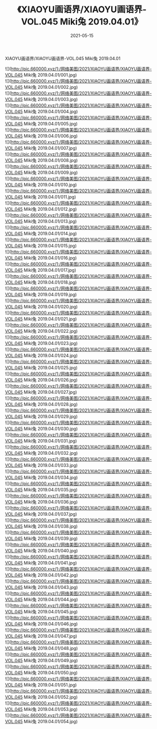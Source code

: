 ﻿---
layout: post
title:  《XIAOYU画语界/XIAOYU画语界-VOL.045 Miki兔 2019.04.01》
date:   2021-05-15
img: http://pic.660000.xyz/1:/网络美图/2021/XIAOYU画语界/XIAOYU画语界-VOL.045 Miki兔 2019.04.01/000.jpg
categories: [美女, 清纯, 唯美]
---

XIAOYU画语界/XIAOYU画语界-VOL.045 Miki兔 2019.04.01

 ![](http://pic.660000.xyz/1:/网络美图/2021/XIAOYU画语界/XIAOYU画语界-VOL.045 Miki兔 2019.04.01/001.jpg) <br>![](http://pic.660000.xyz/1:/网络美图/2021/XIAOYU画语界/XIAOYU画语界-VOL.045 Miki兔 2019.04.01/002.jpg) <br>![](http://pic.660000.xyz/1:/网络美图/2021/XIAOYU画语界/XIAOYU画语界-VOL.045 Miki兔 2019.04.01/003.jpg) <br>![](http://pic.660000.xyz/1:/网络美图/2021/XIAOYU画语界/XIAOYU画语界-VOL.045 Miki兔 2019.04.01/004.jpg) <br>![](http://pic.660000.xyz/1:/网络美图/2021/XIAOYU画语界/XIAOYU画语界-VOL.045 Miki兔 2019.04.01/005.jpg) <br>![](http://pic.660000.xyz/1:/网络美图/2021/XIAOYU画语界/XIAOYU画语界-VOL.045 Miki兔 2019.04.01/006.jpg) <br>![](http://pic.660000.xyz/1:/网络美图/2021/XIAOYU画语界/XIAOYU画语界-VOL.045 Miki兔 2019.04.01/007.jpg) <br>![](http://pic.660000.xyz/1:/网络美图/2021/XIAOYU画语界/XIAOYU画语界-VOL.045 Miki兔 2019.04.01/008.jpg) <br>![](http://pic.660000.xyz/1:/网络美图/2021/XIAOYU画语界/XIAOYU画语界-VOL.045 Miki兔 2019.04.01/009.jpg) <br>![](http://pic.660000.xyz/1:/网络美图/2021/XIAOYU画语界/XIAOYU画语界-VOL.045 Miki兔 2019.04.01/010.jpg) <br>![](http://pic.660000.xyz/1:/网络美图/2021/XIAOYU画语界/XIAOYU画语界-VOL.045 Miki兔 2019.04.01/011.jpg) <br>![](http://pic.660000.xyz/1:/网络美图/2021/XIAOYU画语界/XIAOYU画语界-VOL.045 Miki兔 2019.04.01/012.jpg) <br>![](http://pic.660000.xyz/1:/网络美图/2021/XIAOYU画语界/XIAOYU画语界-VOL.045 Miki兔 2019.04.01/013.jpg) <br>![](http://pic.660000.xyz/1:/网络美图/2021/XIAOYU画语界/XIAOYU画语界-VOL.045 Miki兔 2019.04.01/014.jpg) <br>![](http://pic.660000.xyz/1:/网络美图/2021/XIAOYU画语界/XIAOYU画语界-VOL.045 Miki兔 2019.04.01/015.jpg) <br>![](http://pic.660000.xyz/1:/网络美图/2021/XIAOYU画语界/XIAOYU画语界-VOL.045 Miki兔 2019.04.01/016.jpg) <br>![](http://pic.660000.xyz/1:/网络美图/2021/XIAOYU画语界/XIAOYU画语界-VOL.045 Miki兔 2019.04.01/017.jpg) <br>![](http://pic.660000.xyz/1:/网络美图/2021/XIAOYU画语界/XIAOYU画语界-VOL.045 Miki兔 2019.04.01/018.jpg) <br>![](http://pic.660000.xyz/1:/网络美图/2021/XIAOYU画语界/XIAOYU画语界-VOL.045 Miki兔 2019.04.01/019.jpg) <br>![](http://pic.660000.xyz/1:/网络美图/2021/XIAOYU画语界/XIAOYU画语界-VOL.045 Miki兔 2019.04.01/020.jpg) <br>![](http://pic.660000.xyz/1:/网络美图/2021/XIAOYU画语界/XIAOYU画语界-VOL.045 Miki兔 2019.04.01/021.jpg) <br>![](http://pic.660000.xyz/1:/网络美图/2021/XIAOYU画语界/XIAOYU画语界-VOL.045 Miki兔 2019.04.01/022.jpg) <br>![](http://pic.660000.xyz/1:/网络美图/2021/XIAOYU画语界/XIAOYU画语界-VOL.045 Miki兔 2019.04.01/023.jpg) <br>![](http://pic.660000.xyz/1:/网络美图/2021/XIAOYU画语界/XIAOYU画语界-VOL.045 Miki兔 2019.04.01/024.jpg) <br>![](http://pic.660000.xyz/1:/网络美图/2021/XIAOYU画语界/XIAOYU画语界-VOL.045 Miki兔 2019.04.01/025.jpg) <br>![](http://pic.660000.xyz/1:/网络美图/2021/XIAOYU画语界/XIAOYU画语界-VOL.045 Miki兔 2019.04.01/026.jpg) <br>![](http://pic.660000.xyz/1:/网络美图/2021/XIAOYU画语界/XIAOYU画语界-VOL.045 Miki兔 2019.04.01/027.jpg) <br>![](http://pic.660000.xyz/1:/网络美图/2021/XIAOYU画语界/XIAOYU画语界-VOL.045 Miki兔 2019.04.01/028.jpg) <br>![](http://pic.660000.xyz/1:/网络美图/2021/XIAOYU画语界/XIAOYU画语界-VOL.045 Miki兔 2019.04.01/029.jpg) <br>![](http://pic.660000.xyz/1:/网络美图/2021/XIAOYU画语界/XIAOYU画语界-VOL.045 Miki兔 2019.04.01/030.jpg) <br>![](http://pic.660000.xyz/1:/网络美图/2021/XIAOYU画语界/XIAOYU画语界-VOL.045 Miki兔 2019.04.01/031.jpg) <br>![](http://pic.660000.xyz/1:/网络美图/2021/XIAOYU画语界/XIAOYU画语界-VOL.045 Miki兔 2019.04.01/032.jpg) <br>![](http://pic.660000.xyz/1:/网络美图/2021/XIAOYU画语界/XIAOYU画语界-VOL.045 Miki兔 2019.04.01/033.jpg) <br>![](http://pic.660000.xyz/1:/网络美图/2021/XIAOYU画语界/XIAOYU画语界-VOL.045 Miki兔 2019.04.01/034.jpg) <br>![](http://pic.660000.xyz/1:/网络美图/2021/XIAOYU画语界/XIAOYU画语界-VOL.045 Miki兔 2019.04.01/035.jpg) <br>![](http://pic.660000.xyz/1:/网络美图/2021/XIAOYU画语界/XIAOYU画语界-VOL.045 Miki兔 2019.04.01/036.jpg) <br>![](http://pic.660000.xyz/1:/网络美图/2021/XIAOYU画语界/XIAOYU画语界-VOL.045 Miki兔 2019.04.01/037.jpg) <br>![](http://pic.660000.xyz/1:/网络美图/2021/XIAOYU画语界/XIAOYU画语界-VOL.045 Miki兔 2019.04.01/038.jpg) <br>![](http://pic.660000.xyz/1:/网络美图/2021/XIAOYU画语界/XIAOYU画语界-VOL.045 Miki兔 2019.04.01/039.jpg) <br>![](http://pic.660000.xyz/1:/网络美图/2021/XIAOYU画语界/XIAOYU画语界-VOL.045 Miki兔 2019.04.01/040.jpg) <br>![](http://pic.660000.xyz/1:/网络美图/2021/XIAOYU画语界/XIAOYU画语界-VOL.045 Miki兔 2019.04.01/041.jpg) <br>![](http://pic.660000.xyz/1:/网络美图/2021/XIAOYU画语界/XIAOYU画语界-VOL.045 Miki兔 2019.04.01/042.jpg) <br>![](http://pic.660000.xyz/1:/网络美图/2021/XIAOYU画语界/XIAOYU画语界-VOL.045 Miki兔 2019.04.01/043.jpg) <br>![](http://pic.660000.xyz/1:/网络美图/2021/XIAOYU画语界/XIAOYU画语界-VOL.045 Miki兔 2019.04.01/044.jpg) <br>![](http://pic.660000.xyz/1:/网络美图/2021/XIAOYU画语界/XIAOYU画语界-VOL.045 Miki兔 2019.04.01/045.jpg) <br>![](http://pic.660000.xyz/1:/网络美图/2021/XIAOYU画语界/XIAOYU画语界-VOL.045 Miki兔 2019.04.01/046.jpg) <br>![](http://pic.660000.xyz/1:/网络美图/2021/XIAOYU画语界/XIAOYU画语界-VOL.045 Miki兔 2019.04.01/047.jpg) <br>![](http://pic.660000.xyz/1:/网络美图/2021/XIAOYU画语界/XIAOYU画语界-VOL.045 Miki兔 2019.04.01/048.jpg) <br>![](http://pic.660000.xyz/1:/网络美图/2021/XIAOYU画语界/XIAOYU画语界-VOL.045 Miki兔 2019.04.01/049.jpg) <br>![](http://pic.660000.xyz/1:/网络美图/2021/XIAOYU画语界/XIAOYU画语界-VOL.045 Miki兔 2019.04.01/050.jpg) <br>![](http://pic.660000.xyz/1:/网络美图/2021/XIAOYU画语界/XIAOYU画语界-VOL.045 Miki兔 2019.04.01/051.jpg) <br>![](http://pic.660000.xyz/1:/网络美图/2021/XIAOYU画语界/XIAOYU画语界-VOL.045 Miki兔 2019.04.01/052.jpg) <br>![](http://pic.660000.xyz/1:/网络美图/2021/XIAOYU画语界/XIAOYU画语界-VOL.045 Miki兔 2019.04.01/053.jpg) <br>![](http://pic.660000.xyz/1:/网络美图/2021/XIAOYU画语界/XIAOYU画语界-VOL.045 Miki兔 2019.04.01/054.jpg) <br>